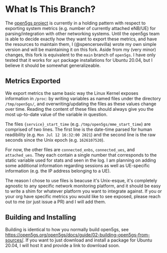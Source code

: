 # What Is This Branch?

The [open5gs project](https://github.com/open5gs/open5gs) is currently in a holding pattern with respect to exporting system metrics (e.g. number of currently attached eNB/UE) for parsing/integration with other networking systems. Until the open5gs team is able to decide exactly how they want to export these metrics, and have the resources to maintain them, I (@spencersevilla) wrote my own simple version and will be maintaining it on this fork. Aside from my (very minor) changes, this fork is equivalent to the `main` branch of `open5gs`. I have only tested that it works for `apt` package installations for Ubuntu 20.04, but I believe it should be somewhat generalizeable.

## Metrics Exported

We export metrics the same basic way the Linux Kernel exposes information in `/proc`: by writing variables as named files under the directory `/tmp/open5gs/`, and overwriting/updating the files as these values change over time. Reading the content of these files should always give you the most up-to-date value of the variable in question.

The files `{service}_start_time` (e.g. `/tmp/open5gs/mme_start_time`) are comprised of two lines. The first line is the date-time parsed for human readibility (e.g. `Mon Jul 12 16:32:00 2021`) and the second line is the raw seconds since the Unix epoch (e.g. `1626107520`).

For now, the other files are `connected_enbs`, `connected_ues`, and `attached_ues`. They each contain a single number that corresponds to the static variable used for stats and seen in the log. I am planning on adding some additional information regarding sessions as well as UE-specific information (e.g. the IP address belonging to a UE).

The reason I chose to use files is beacuse it's Unix-esque, it's completely agnostic to any specific network monitoring platform, and it should be easy to write a shim for whatever platform you want to integrate against. If you or your org have specific metrics you would like to see exposed, please reach out to me (or just issue a PR) and I will add them.

## Building and Installing

Building is identical to how you normally build open5gs, see https://open5gs.org/open5gs/docs/guide/02-building-open5gs-from-sources/. If you want to just download and install a package for Ubuntu 20.04, I will host it and provide a link to download soon.